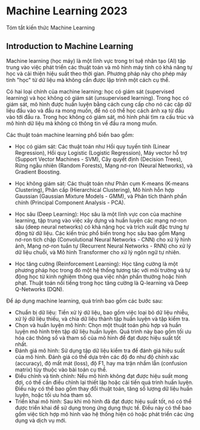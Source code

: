 # Machine Learning 2023

Tóm tắt kiến thức Machine Learning

## Introduction to Machine Learning

Machine learning (học máy) là một lĩnh vực trong trí tuệ nhân tạo (AI) tập trung vào việc phát triển các thuật toán và mô hình máy tính có khả năng tự học và cải thiện hiệu suất theo thời gian. Phương pháp này cho phép máy tính "học" từ dữ liệu mà không cần được lập trình một cách cụ thể.

Có hai loại chính của machine learning: học có giám sát (supervised learning) và học không có giám sát (unsupervised learning). Trong học có giám sát, mô hình được huấn luyện bằng cách cung cấp cho nó các cặp dữ liệu đầu vào và đầu ra mong muốn, để nó có thể học cách ánh xạ từ đầu vào tới đầu ra. Trong học không có giám sát, mô hình phải tìm ra cấu trúc và mô hình dữ liệu mà không có thông tin về đầu ra mong muốn.

Các thuật toán machine learning phổ biến bao gồm:

- Học có giám sát: Các thuật toán như Hồi quy tuyến tính (Linear Regression), Hồi quy Logistic (Logistic Regression), Máy vector hỗ trợ (Support Vector Machines - SVM), Cây quyết định (Decision Trees), Rừng ngẫu nhiên (Random Forests), Mạng nơ-ron (Neural Networks), và Gradient Boosting.

- Học không giám sát: Các thuật toán như Phân cụm K-means (K-means Clustering), Phân cấp (Hierarchical Clustering), Mô hình hỗn hợp Gaussian (Gaussian Mixture Models - GMM), và Phân tích thành phần chính (Principal Component Analysis - PCA).

- Học sâu (Deep Learning): Học sâu là một lĩnh vực con của machine learning, tập trung vào việc xây dựng và huấn luyện các mạng nơ-ron sâu (deep neural networks) có khả năng học và trích xuất đặc trưng tự động từ dữ liệu. Các kiến trúc phổ biến trong học sâu bao gồm Mạng nơ-ron tích chập (Convolutional Neural Networks - CNN) cho xử lý hình ảnh, Mạng nơ-ron tuần tự (Recurrent Neural Networks - RNN) cho xử lý dữ liệu chuỗi, và Mô hình Transformer cho xử lý ngôn ngữ tự nhiên.
- Học tăng cường (Reinforcement Learning): Học tăng cường là một phương pháp học trong đó một hệ thống tương tác với môi trường và tự động học từ kinh nghiệm thông qua việc nhận phần thưởng hoặc hình phạt. Thuật toán nổi tiếng trong học tăng cường là Q-learning và Deep Q-Networks (DQN).

Để áp dụng machine learning, quá trình bao gồm các bước sau:

- Chuẩn bị dữ liệu: Tiền xử lý dữ liệu, bao gồm việc loại bỏ dữ liệu nhiễu, xử lý dữ liệu thiếu, và chia dữ liệu thành tập huấn luyện và tập kiểm tra.
- Chọn và huấn luyện mô hình: Chọn một thuật toán phù hợp và huấn luyện mô hình trên tập dữ liệu huấn luyện. Quá trình này bao gồm tối ưu hóa các thông số và tham số của mô hình để đạt được hiệu suất tốt nhất.
- Đánh giá mô hình: Sử dụng tập dữ liệu kiểm tra để đánh giá hiệu suất của mô hình. Đánh giá có thể dựa trên các độ đo như độ chính xác (accuracy), độ mất mát (loss), độ F1, hay ma trận nhầm lẫn (confusion matrix) tùy thuộc vào bài toán cụ thể.
- Điều chỉnh và tinh chỉnh: Nếu mô hình không đạt được hiệu suất mong đợi, có thể cần điều chỉnh lại thiết lập hoặc cải tiến quá trình huấn luyện. Điều này có thể bao gồm thay đổi thuật toán, tăng số lượng dữ liệu huấn luyện, hoặc tối ưu hóa tham số.
- Triển khai mô hình: Sau khi mô hình đã đạt được hiệu suất tốt, nó có thể được triển khai để sử dụng trong ứng dụng thực tế. Điều này có thể bao gồm việc tích hợp mô hình vào hệ thống hiện có hoặc phát triển các ứng dụng và dịch vụ mới.
